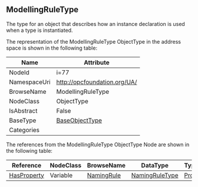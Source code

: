 <!-- objecttype -->
## ModellingRuleType
The type for an object that describes how an instance declaration is used when a type is instantiated.  
<!-- end of text -->
The representation of the ModellingRuleType ObjectType in the address space is shown in the following table:  

|Name|Attribute|
|---|---|
|NodeId|i=77|
|NamespaceUri|http://opcfoundation.org/UA/|
|BrowseName|ModellingRuleType|
|NodeClass|ObjectType|
|IsAbstract|False|
|BaseType|[BaseObjectType](../../ObjectTypes/BaseObjectType/readme.md)|
|Categories||

The references from the ModellingRuleType ObjectType Node are shown in the following table:  

|Reference|NodeClass|BrowseName|DataType|TypeDefinition|ModellingRule|
|---|---|---|---|---|---|
|[HasProperty](../../ReferenceTypes/HasProperty/readme.md)|Variable|[NamingRule](#NamingRule)|[NamingRuleType](../../DataTypes/NamingRuleType/readme.md)|[PropertyType](../../VariableTypes/PropertyType/readme.md)|[Mandatory](../../Objects/Mandatory/readme.md)|


